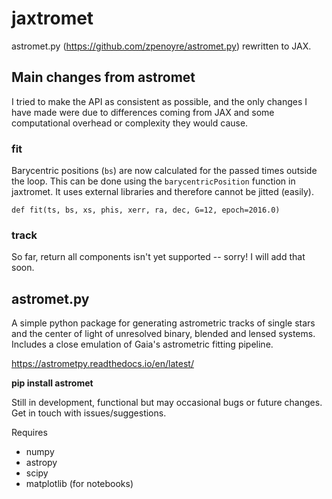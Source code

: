 # jaxtromet

astromet.py (https://github.com/zpenoyre/astromet.py) rewritten to JAX.

## Main changes from astromet

I tried to make the API as  consistent as possible, and the only changes I have made were due to differences coming from JAX and some computational overhead or complexity they would cause.

### fit

Barycentric positions (```bs```) are now calculated for the passed times outside the loop. This can be done using the ```barycentricPosition``` function in jaxtromet. It uses external libraries and therefore cannot be jitted (easily).

```def fit(ts, bs, xs, phis, xerr, ra, dec, G=12, epoch=2016.0)```

### track

So far, return all components isn't yet supported -- sorry! I will add that soon.

## astromet.py

A simple python package for generating astrometric tracks of single stars and the center of light of unresolved binary, blended and lensed systems. Includes a close emulation of Gaia's astrometric fitting pipeline.

https://astrometpy.readthedocs.io/en/latest/

**pip install astromet**

Still in development, functional but may occasional bugs or future changes. Get in touch with issues/suggestions.

Requires
- numpy
- astropy
- scipy
- matplotlib (for notebooks)
